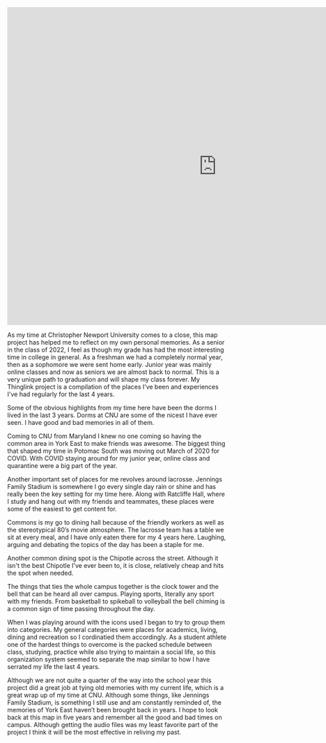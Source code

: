 <iframe width="960" height="729.2193308550186" data-original-width="1614" data-original-height="1226" src="https://www.thinglink.com/card/1496583060047527939" type="text/html" frameborder="0" webkitallowfullscreen mozallowfullscreen allowfullscreen scrolling="no"></iframe><script async src="//cdn.thinglink.me/jse/responsive.js"></script>


As my time at Christopher Newport University comes to a close, this map project has helped me to reflect on my own personal memories. As a senior in the class of 2022, I feel as though my grade has had the most interesting time in college in general. As a freshman we had a completely normal year, then as a sophomore we were sent home early. Junior year was mainly online classes and now as seniors we are almost back to normal. This is a very unique path to graduation and will shape my class forever. My Thinglink project is a compilation of the places I’ve been and experiences I've had regularly for the last 4 years.

Some of the obvious highlights from my time here have been the dorms I lived in the last 3 years. Dorms at CNU are some of the nicest I have ever seen. I have good and bad memories in all of them. 

Coming to CNU from Maryland I knew no one coming so having the common area in York East to make friends was awesome. The biggest thing that shaped my time in Potomac South was moving out March  of 2020 for COVID. With COVID staying around for my junior year, online class and quarantine were a big part of the year.

Another important set of places for me revolves around lacrosse. Jennings Family Stadium is somewhere I go every single day rain or shine and has really been the key setting for my time here. Along with Ratcliffe Hall, where I study and hang out with my friends and teammates, these places were some of the easiest to get content for.

Commons is my go to dining hall because of the friendly workers as well as the stereotypical 80’s movie atmosphere. The lacrosse team has a table we sit at every meal, and I have only eaten there for my 4 years here. Laughing, arguing and debating the topics of the day has been a staple for me. 

Another common dining spot is the Chipotle across the street. Although it isn't the best Chipotle I’ve ever been to, it is close, relatively cheap and hits the spot when needed. 

The things that ties the whole campus together is the clock tower and the bell that can be heard all over campus. Playing sports, literally any sport with my friends. From basketball to spikeball to volleyball the bell chiming is a common sign of time passing throughout the day. 

When I was playing around with the icons used I began to try to group them into categories. My general categories were places for academics, living, dining and recreation so I cordinatied them accordingly. As a student athlete one of the hardest things to overcome is the packed schedule between class, studying, practice while also trying to maintain a social life, so this organization system seemed to separate the map similar to how I have serrated my life the last 4 years. 

Although we are not quite a quarter of the way into the school year this project did a great job at tying old memories with my current life, which is a great wrap up of my time at CNU. Although some things, like Jennings Family Stadium, is something I still use and am constantly reminded of, the memories of York East haven’t been brought back in years. I hope to look back at this map in five years and remember all the good and bad times on campus. Although getting the audio files was my least favorite part of the project I think it will be the most effective in reliving my past.

